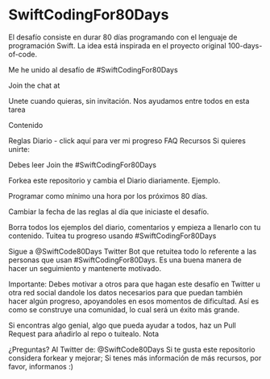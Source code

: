 # SwiftCodingFor80Days
El desafío consiste en durar 80 días programando con el lenguaje de programación Swift. La idea está inspirada en el proyecto original 100-days-of-code.


Me he unido al desafío de #SwiftCodingFor80Days

Join the chat at 

Unete cuando quieras, sin invitación. Nos ayudamos entre todos en esta tarea

Contenido

Reglas
Diario - click aquí para ver mi progreso
FAQ
Recursos
Si quieres unirte:

Debes leer Join the #SwiftCodingFor80Days

Forkea este repositorio y cambia el Diario diariamente. Ejemplo.

Programar como mínimo una hora por los próximos 80 días.

Cambiar la fecha de las reglas al día que iniciaste el desafío.

Borra todos los ejemplos del diario, comentarios y empieza a llenarlo con tu contenido.
Tuitea tu progreso usando #SwiftCodingFor80Days

Sigue a @SwiftCode80Days Twitter Bot que retuitea todo lo referente a las personas que usan #SwiftCodingFor80Days. Es una buena manera de hacer un seguimiento y mantenerte motivado. 

Importante: Debes motivar a otros para que hagan este desafío en Twitter u otra red social dandole los datos necesarios para que puedan también hacer algún progreso, apoyandoles en esos momentos de dificultad. Así es como se construye una comunidad, lo cual será un éxito más grande.

Si encontras algo genial, algo que pueda ayudar a todos, haz un Pull Request para añadirlo al repo o tuitealo.
Nota

¿Preguntas? Al Twitter de: @SwiftCode80Days
Si te gusta este repositorio considera forkear y mejorar;
Si tenes más información de más recursos, por favor, informanos :)
